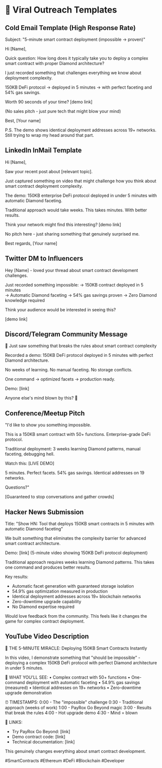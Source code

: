 
# 🎯 Viral Outreach Templates

## Cold Email Template (High Response Rate)

Subject: "5-minute smart contract deployment (impossible → proven)"

Hi [Name],

Quick question: How long does it typically take you to deploy a complex smart contract with proper Diamond architecture?

I just recorded something that challenges everything we know about deployment complexity.

150KB DeFi protocol → deployed in 5 minutes → with perfect faceting and 54% gas savings.

Worth 90 seconds of your time? [demo link]

(No sales pitch - just pure tech that might blow your mind)

Best,
[Your name]

P.S. The demo shows identical deployment addresses across 19+ networks. Still trying to wrap my head around that part.

## LinkedIn InMail Template

Hi [Name],

Saw your recent post about [relevant topic]. 

Just captured something on video that might challenge how you think about smart contract deployment complexity.

The demo: 150KB enterprise DeFi protocol deployed in under 5 minutes with automatic Diamond faceting.

Traditional approach would take weeks. This takes minutes. With better results.

Think your network might find this interesting? [demo link]

No pitch here - just sharing something that genuinely surprised me.

Best regards,
[Your name]

## Twitter DM to Influencers  

Hey [Name] - loved your thread about smart contract development challenges.

Just recorded something impossible:
→ 150KB contract deployed in 5 minutes  
→ Automatic Diamond faceting
→ 54% gas savings proven
→ Zero Diamond knowledge required

Think your audience would be interested in seeing this?

[demo link]

## Discord/Telegram Community Message

🚨 Just saw something that breaks the rules about smart contract complexity

Recorded a demo: 150KB DeFi protocol deployed in 5 minutes with perfect Diamond architecture.

No weeks of learning. No manual faceting. No storage conflicts.

One command → optimized facets → production ready.

Demo: [link]

Anyone else's mind blown by this? 🤯

## Conference/Meetup Pitch

"I'd like to show you something impossible.

This is a 150KB smart contract with 50+ functions. Enterprise-grade DeFi protocol.

Traditional deployment: 3 weeks learning Diamond patterns, manual faceting, debugging hell.

Watch this: [LIVE DEMO]

5 minutes. Perfect facets. 54% gas savings. Identical addresses on 19 networks.

Questions?"

[Guaranteed to stop conversations and gather crowds]

## Hacker News Submission

Title: "Show HN: Tool that deploys 150KB smart contracts in 5 minutes with automatic Diamond faceting"

We built something that eliminates the complexity barrier for advanced smart contract architecture.

Demo: [link] (5-minute video showing 150KB DeFi protocol deployment)

Traditional approach requires weeks learning Diamond patterns. This takes one command and produces better results.

Key results:
- Automatic facet generation with guaranteed storage isolation
- 54.9% gas optimization measured in production  
- Identical deployment addresses across 19+ blockchain networks
- Zero-downtime upgrade capability
- No Diamond expertise required

Would love feedback from the community. This feels like it changes the game for complex contract deployment.

## YouTube Video Description

🚀 THE 5-MINUTE MIRACLE: Deploying 150KB Smart Contracts Instantly

In this video, I demonstrate something that "should be impossible" - deploying a complex 150KB DeFi protocol with perfect Diamond architecture in under 5 minutes.

🎯 WHAT YOU'LL SEE:
• Complex contract with 50+ functions
• One-command deployment with automatic faceting
• 54.9% gas savings (measured)
• Identical addresses on 19+ networks
• Zero-downtime upgrade demonstration

⏰ TIMESTAMPS:
0:00 - The "impossible" challenge
0:30 - Traditional approach (weeks of work)
1:00 - PayRox Go Beyond magic
3:00 - Results that break the rules
4:00 - Hot upgrade demo
4:30 - Mind = blown

🔗 LINKS:
- Try PayRox Go Beyond: [link]
- Demo contract code: [link]
- Technical documentation: [link]

This genuinely changes everything about smart contract development.

#SmartContracts #Ethereum #DeFi #Blockchain #Developer
